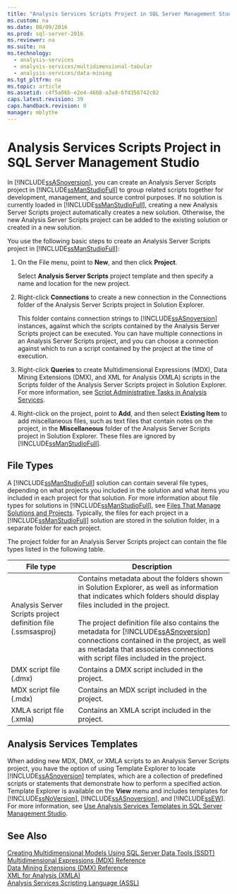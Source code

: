 ```yaml
---
title: "Analysis Services Scripts Project in SQL Server Management Studio"
ms.custom: na
ms.date: 08/09/2016
ms.prod: sql-server-2016
ms.reviewer: na
ms.suite: na
ms.technology: 
  - analysis-services
  - analysis-services/multidimensional-tabular
  - analysis-services/data-mining
ms.tgt_pltfrm: na
ms.topic: article
ms.assetid: c4f5a06b-e2e4-4660-a3a8-6fd356742c02
caps.latest.revision: 39
caps.handback.revision: 0
manager: mblythe
---
```

# Analysis Services Scripts Project in SQL Server Management Studio
In [!INCLUDE[ssASnoversion](../../Topics/TopicNameContainA/tokens/ssASnoversion_md.md)], you can create an Analysis Server Scripts project in [!INCLUDE[ssManStudioFull](../../Topics/TopicNameContainA/tokens/ssManStudioFull_md.md)] to group related scripts together for development, management, and source control purposes. If no solution is currently loaded in [!INCLUDE[ssManStudioFull](../../Topics/TopicNameContainA/tokens/ssManStudioFull_md.md)], creating a new Analysis Server Scripts project automatically creates a new solution. Otherwise, the new Analysis Server Scripts project can be added to the existing solution or created in a new solution.  
  
 You use the following basic steps to create an Analysis Server Scripts project in [!INCLUDE[ssManStudioFull](../../Topics/TopicNameContainA/tokens/ssManStudioFull_md.md)]:  
  
1.  On the File menu, point to **New**, and then click **Project**.  
  
     Select **Analysis Server Scripts** project template and then specify a name and location for the new project.  
  
2.  Right-click **Connections** to create a new connection in the Connections folder of the Analysis Server Scripts project in Solution Explorer.  
  
     This folder contains connection strings to [!INCLUDE[ssASnoversion](../../Topics/TopicNameContainA/tokens/ssASnoversion_md.md)] instances, against which the scripts contained by the Analysis Server Scripts project can be executed. You can have multiple connections in an Analysis Server Scripts project, and you can choose a connection against which to run a script contained by the project at the time of execution.  
  
3.  Right-click **Queries** to create Multidimensional Expressions (MDX), Data Mining Extensions (DMX), and XML for Analysis (XMLA) scripts in the Scripts folder of the Analysis Server Scripts project in Solution Explorer. For more information, see [Script Administrative Tasks in Analysis Services](../../Topics/TopicNameNotContainA/Script-Administrative-Tasks-in-Analysis-Services.md).  
  
4.  Right-click on the project, point to **Add**, and then select **Existing Item** to add miscellaneous files, such as text files that contain notes on the project, in the **Miscellaneous** folder of the Analysis Server Scripts project in Solution Explorer. These files are ignored by [!INCLUDE[ssManStudioFull](../../Topics/TopicNameContainA/tokens/ssManStudioFull_md.md)].  
  
## File Types  
 A [!INCLUDE[ssManStudioFull](../../Topics/TopicNameContainA/tokens/ssManStudioFull_md.md)] solution can contain several file types, depending on what projects you included in the solution and what items you included in each project for that solution. For more information about file types for solutions in [!INCLUDE[ssManStudioFull](../../Topics/TopicNameContainA/tokens/ssManStudioFull_md.md)], see [Files That Manage Solutions and Projects](assetId:///e19d2859-0b97-4727-ac27-c4c226d86b2f). Typically, the files for each project in a [!INCLUDE[ssManStudioFull](../../Topics/TopicNameContainA/tokens/ssManStudioFull_md.md)] solution are stored in the solution folder, in a separate folder for each project.  
  
 The project folder for an Analysis Server Scripts project can contain the file types listed in the following table.  
  
|File type|Description|  
|---------------|-----------------|  
|Analysis Server Scripts project definition file (.ssmsasproj)|Contains metadata about the folders shown in Solution Explorer, as well as information that indicates which folders should display files included in the project.<br /><br /> The project definition file also contains the metadata for [!INCLUDE[ssASnoversion](../../Topics/TopicNameContainA/tokens/ssASnoversion_md.md)] connections contained in the project, as well as metadata that associates connections with script files included in the project.|  
|DMX script file (.dmx)|Contains a DMX script included in the project.|  
|MDX script file (.mdx)|Contains an MDX script included in the project.|  
|XMLA script file (.xmla)|Contains an XMLA script included in the project.|  
  
## Analysis Services Templates  
 When adding new MDX, DMX, or XMLA scripts to an Analysis Server Scripts project, you have the option of using Template Explorer to locate [!INCLUDE[ssASnoversion](../../Topics/TopicNameContainA/tokens/ssASnoversion_md.md)] templates, which are a collection of predefined scripts or statements that demonstrate how to perform a specified action. Template Explorer is available on the **View** menu and includes templates for [!INCLUDE[ssNoVersion](../../Topics/TopicNameContainA/tokens/ssNoVersion_md.md)], [!INCLUDE[ssASnoversion](../../Topics/TopicNameContainA/tokens/ssASnoversion_md.md)], and [!INCLUDE[ssEW](../../Topics/TopicNameContainA/tokens/ssEW_md.md)]. For more information, see [Use Analysis Services Templates in SQL Server Management Studio](../../Topics/TopicNameNotContainA/Use-Analysis-Services-Templates-in-SQL-Server-Management-Studio.md).  
  
## See Also  
 [Creating Multidimensional Models Using SQL Server Data Tools (SSDT)](../../Topics/TopicNameNotContainA/Creating-Multidimensional-Models-Using-SQL-Server-Data-Tools--SSDT-.md)   
 [Multidimensional Expressions (MDX) Reference](assetId:///7e1cb1fb-2a50-41c2-9c70-b853ad6b6c3f)   
 [Data Mining Extensions (DMX) Reference](assetId:///6d85ca20-de67-4e20-b3b5-b734c6cfcece)   
 [XML for Analysis (XMLA)](assetId:///ca0e852e-9002-4224-a0f0-bd96f2fc5c65)   
 [Analysis Services Scripting Language (ASSL)](assetId:///ca0e852e-9002-4224-a0f0-bd96f2fc5c65)